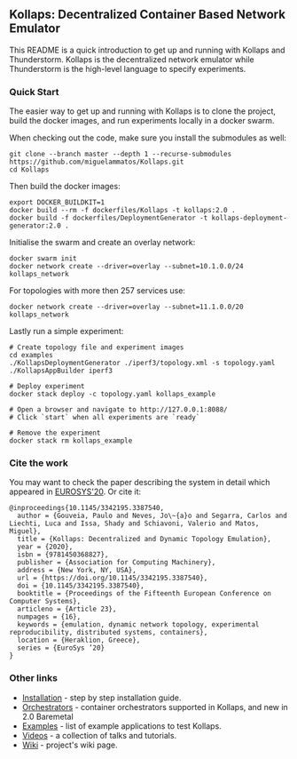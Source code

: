 ## Kollaps: Decentralized Container Based Network Emulator

This README is a quick introduction to get up and running with Kollaps and Thunderstorm.
Kollaps is the decentralized network emulator while Thunderstorm is the high-level language to specify experiments.

### Quick Start

The easier way to get up and running with Kollaps is to clone the project, build
the docker images, and run experiments locally in a docker swarm.

When checking out the code, make sure you install the submodules as well:
```
git clone --branch master --depth 1 --recurse-submodules https://github.com/miguelammatos/Kollaps.git
cd Kollaps
```

Then build the docker images:
```
export DOCKER_BUILDKIT=1
docker build --rm -f dockerfiles/Kollaps -t kollaps:2.0 .
docker build -f dockerfiles/DeploymentGenerator -t kollaps-deployment-generator:2.0 .
```

Initialise the swarm and create an overlay network:
```
docker swarm init
docker network create --driver=overlay --subnet=10.1.0.0/24 kollaps_network
```
For topologies with more then 257 services use:
```
docker network create --driver=overlay --subnet=11.1.0.0/20 kollaps_network
```


Lastly run a simple experiment:
```
# Create topology file and experiment images
cd examples
./KollapsDeploymentGenerator ./iperf3/topology.xml -s topology.yaml
./KollapsAppBuilder iperf3

# Deploy experiment
docker stack deploy -c topology.yaml kollaps_example

# Open a browser and navigate to http://127.0.0.1:8088/
# Click `start` when all experiments are `ready`

# Remove the experiment
docker stack rm kollaps_example
```


### Cite the work

You may want to check the paper describing the system in detail which appeared
in [EUROSYS'20](https://dl.acm.org/doi/abs/10.1145/3342195.3387540).
Or cite it:
```
@inproceedings{10.1145/3342195.3387540,
  author = {Gouveia, Paulo and Neves, Jo\~{a}o and Segarra, Carlos and Liechti, Luca and Issa, Shady and Schiavoni, Valerio and Matos, Miguel},
  title = {Kollaps: Decentralized and Dynamic Topology Emulation},
  year = {2020},
  isbn = {9781450368827},
  publisher = {Association for Computing Machinery},
  address = {New York, NY, USA},
  url = {https://doi.org/10.1145/3342195.3387540},
  doi = {10.1145/3342195.3387540},
  booktitle = {Proceedings of the Fifteenth European Conference on Computer Systems},
  articleno = {Article 23},
  numpages = {16},
  keywords = {emulation, dynamic network topology, experimental reproducibility, distributed systems, containers},
  location = {Heraklion, Greece},
  series = {EuroSys ’20}
}
```

### Other links

+ [Installation](./docs/install.md) - step by step installation guide.
+ [Orchestrators](./docs/orchestrators.md) - container orchestrators supported in Kollaps, and new in 2.0 Baremetal
+ [Examples](./examples/README.md) - list of example applications to test Kollaps.
+ [Videos](./docs/videos.md) - a collection of talks and tutorials.
+ [Wiki](https://github.com/miguelammatos/Kollaps/wiki) - project's wiki page.
